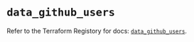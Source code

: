 # `data_github_users`

Refer to the Terraform Registory for docs: [`data_github_users`](https://registry.terraform.io/providers/integrations/github/5.32.0/docs/data-sources/users).
